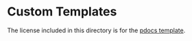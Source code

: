 # Custom Templates

The license included in this directory is for the [pdocs template](https://github.com/timothycrosley/pdocs/tree/c122cdf873aad4fa131bc7ed968da3dd393df43b/pdocs/templates).
